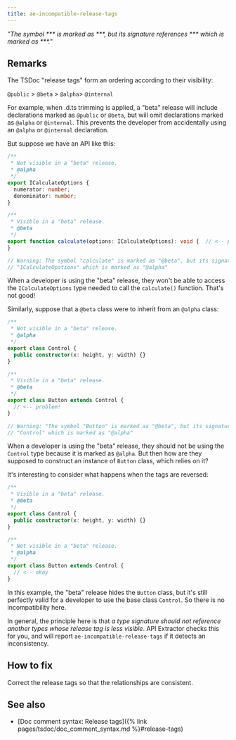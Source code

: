 ```yaml
---
title: ae-incompatible-release-tags
---
```


_"The symbol *** is marked as ***, but its signature references *** which is marked as ***."_

## Remarks

The TSDoc "release tags" form an ordering according to their visibility:

`@public` \> `@beta` \> `@alpha`\> `@internal`

For example, when .d.ts trimming is applied, a "beta" release will include declarations marked as `@public` or `@beta`,
but will omit declarations marked as `@alpha` or `@internal`. This prevents the developer from accidentally
using an `@alpha` or `@internal` declaration.

But suppose we have an API like this:

```ts
/**
 * Not visible in a "beta" release.
 * @alpha
 */
export ICalculateOptions {
  numerator: number;
  denominator: number;
}

/**
 * Visible in a "beta" release.
 * @beta
 */
export function calculate(options: ICalculateOptions): void {  // <-- problem!
}

// Warning: The symbol "calculate" is marked as "@beta", but its signature references
// "ICalculateOpations" which is marked as "@alpha"
```

When a developer is using the "beta" release, they won't be able to access the `ICalculateOptions` type needed
to call the `calculate()` function. That's not good!

Similarly, suppose that a `@beta` class were to inherit from an `@alpha` class:

```ts
/**
 * Not visible in a "beta" release.
 * @alpha
 */
export class Control {
  public constructor(x: height, y: width) {}
}

/**
 * Visible in a "beta" release.
 * @beta
 */
export class Button extends Control {
  // <-- problem!
}

// Warning: "The symbol "Button" is marked as "@beta", but its signature references
// "Control" which is marked as "@alpha"
```

When a developer is using the "beta" release, they should not be using the `Control` type because it is marked as
`@alpha`. But then how are they supposed to construct an instance of `Button` class, which relies on it?

It's interesting to consider what happens when the tags are reversed:

```ts
/**
 * Visible in a "beta" release.
 * @beta
 */
export class Control {
  public constructor(x: height, y: width) {}
}

/**
 * Not visible in a "beta" release.
 * @alpha
 */
export class Button extends Control {
  // <-- okay
}
```

In this example, the "beta" release hides the `Button` class, but it's still perfectly valid for a developer to use
the base class `Control`. So there is no incompatibility here.

In general, the principle here is that _a type signature should not reference another types whose release tag
is less visible_. API Extractor checks this for you, and will report `ae-incompatible-release-tags` if it detects
an inconsistency.

## How to fix

Correct the release tags so that the relationships are consistent.

## See also

- [Doc comment syntax: Release tags]({% link pages/tsdoc/doc_comment_syntax.md %}#release-tags)
